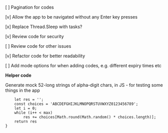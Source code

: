 [ ] Pagination for codes

[v] Allow the app to be navigated without any Enter key presses

[x] Replace Thread.Sleep with tasks?

[v] Review code for security

[ ] Review code for other issues

[v] Refactor code for better readability

[ ] Add mode options for when adding codes, e.g. different expiry times etc




**Helper code**

Generate mock 52-long strings of alpha-digit chars, in JS - for testing some things in the app
```code = (max) => {
    let res = '';
    const choices = 'ABCDEFGHIJKLMNOPQRSTUVWXYZ0123456789';
    let i = 0;
    while (i++ < max)
        res += choices[Math.round(Math.random() * choices.length)];
    return res
}
```